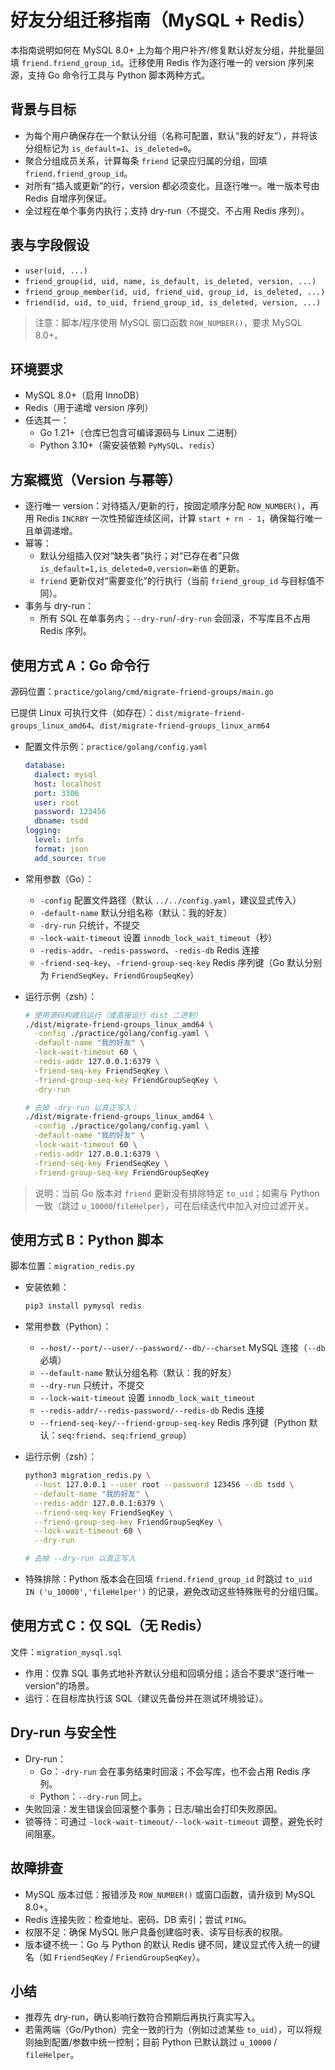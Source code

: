 # 好友分组迁移指南（MySQL + Redis）

本指南说明如何在 MySQL 8.0+ 上为每个用户补齐/修复默认好友分组，并批量回填 `friend.friend_group_id`。迁移使用 Redis 作为逐行唯一的 version 序列来源，支持 Go 命令行工具与 Python 脚本两种方式。

## 背景与目标

- 为每个用户确保存在一个默认分组（名称可配置，默认“我的好友”），并将该分组标记为 `is_default=1`、`is_deleted=0`。
- 聚合分组成员关系，计算每条 `friend` 记录应归属的分组，回填 `friend.friend_group_id`。
- 对所有“插入或更新”的行，version 都必须变化，且逐行唯一。唯一版本号由 Redis 自增序列保证。
- 全过程在单个事务内执行；支持 dry-run（不提交、不占用 Redis 序列）。

## 表与字段假设

- `user(uid, ...)`
- `friend_group(id, uid, name, is_default, is_deleted, version, ...)`
- `friend_group_member(id, uid, friend_uid, group_id, is_deleted, ...)`
- `friend(id, uid, to_uid, friend_group_id, is_deleted, version, ...)`

> 注意：脚本/程序使用 MySQL 窗口函数 `ROW_NUMBER()`，要求 MySQL 8.0+。

## 环境要求

- MySQL 8.0+（启用 InnoDB）
- Redis（用于递增 version 序列）
- 任选其一：
  - Go 1.21+（仓库已包含可编译源码与 Linux 二进制）
  - Python 3.10+（需安装依赖 `PyMySQL`、`redis`）

## 方案概览（Version 与幂等）

- 逐行唯一 version：对待插入/更新的行，按固定顺序分配 `ROW_NUMBER()`，再用 Redis `INCRBY` 一次性预留连续区间，计算 `start + rn - 1`，确保每行唯一且单调递增。
- 幂等：
  - 默认分组插入仅对“缺失者”执行；对“已存在者”只做 `is_default=1,is_deleted=0,version=新值` 的更新。
  - `friend` 更新仅对“需要变化”的行执行（当前 `friend_group_id` 与目标值不同）。
- 事务与 dry-run：
  - 所有 SQL 在单事务内；`--dry-run`/`-dry-run` 会回滚，不写库且不占用 Redis 序列。

## 使用方式 A：Go 命令行

源码位置：`practice/golang/cmd/migrate-friend-groups/main.go`

已提供 Linux 可执行文件（如存在）：`dist/migrate-friend-groups_linux_amd64`、`dist/migrate-friend-groups_linux_arm64`

- 配置文件示例：`practice/golang/config.yaml`

  ```yaml
  database:
    dialect: mysql
    host: localhost
    port: 3306
    user: root
    password: 123456
    dbname: tsdd
  logging:
    level: info
    format: json
    add_source: true
  ```

- 常用参数（Go）：
  - `-config` 配置文件路径（默认 `../../config.yaml`，建议显式传入）
  - `-default-name` 默认分组名称（默认：我的好友）
  - `-dry-run` 只统计，不提交
  - `-lock-wait-timeout` 设置 `innodb_lock_wait_timeout`（秒）
  - `-redis-addr`、`-redis-password`、`-redis-db` Redis 连接
  - `-friend-seq-key`、`-friend-group-seq-key` Redis 序列键（Go 默认分别为 `FriendSeqKey`、`FriendGroupSeqKey`）

- 运行示例（zsh）：

  ```zsh
  # 使用源码构建后运行（或直接运行 dist 二进制）
  ./dist/migrate-friend-groups_linux_amd64 \
    -config ./practice/golang/config.yaml \
    -default-name "我的好友" \
    -lock-wait-timeout 60 \
    -redis-addr 127.0.0.1:6379 \
    -friend-seq-key FriendSeqKey \
    -friend-group-seq-key FriendGroupSeqKey \
    -dry-run

  # 去掉 -dry-run 以真正写入：
  ./dist/migrate-friend-groups_linux_amd64 \
    -config ./practice/golang/config.yaml \
    -default-name "我的好友" \
    -lock-wait-timeout 60 \
    -redis-addr 127.0.0.1:6379 \
    -friend-seq-key FriendSeqKey \
    -friend-group-seq-key FriendGroupSeqKey
  ```

> 说明：当前 Go 版本对 `friend` 更新没有排除特定 `to_uid`；如需与 Python 一致（跳过 `u_10000`/`fileHelper`），可在后续迭代中加入对应过滤开关。

## 使用方式 B：Python 脚本

脚本位置：`migration_redis.py`

- 安装依赖：

  ```zsh
  pip3 install pymysql redis
  ```

- 常用参数（Python）：
  - `--host/--port/--user/--password/--db/--charset` MySQL 连接（`--db` 必填）
  - `--default-name` 默认分组名称（默认：我的好友）
  - `--dry-run` 只统计，不提交
  - `--lock-wait-timeout` 设置 `innodb_lock_wait_timeout`
  - `--redis-addr/--redis-password/--redis-db` Redis 连接
  - `--friend-seq-key/--friend-group-seq-key` Redis 序列键（Python 默认：`seq:friend`、`seq:friend_group`）

- 运行示例（zsh）：

  ```zsh
  python3 migration_redis.py \
    --host 127.0.0.1 --user root --password 123456 --db tsdd \
    --default-name "我的好友" \
    --redis-addr 127.0.0.1:6379 \
    --friend-seq-key FriendSeqKey \
    --friend-group-seq-key FriendGroupSeqKey \
    --lock-wait-timeout 60 \
    --dry-run

  # 去掉 --dry-run 以真正写入
  ```

- 特殊排除：Python 版本会在回填 `friend.friend_group_id` 时跳过 `to_uid IN ('u_10000','fileHelper')` 的记录，避免改动这些特殊账号的分组归属。

## 使用方式 C：仅 SQL（无 Redis）

文件：`migration_mysql.sql`

- 作用：仅靠 SQL 事务式地补齐默认分组和回填分组；适合不要求“逐行唯一 version”的场景。
- 运行：在目标库执行该 SQL（建议先备份并在测试环境验证）。

## Dry-run 与安全性

- Dry-run：
  - Go：`-dry-run` 会在事务结束时回滚；不会写库，也不会占用 Redis 序列。
  - Python：`--dry-run` 同上。
- 失败回滚：发生错误会回滚整个事务；日志/输出会打印失败原因。
- 锁等待：可通过 `-lock-wait-timeout/--lock-wait-timeout` 调整，避免长时间阻塞。

## 故障排查

- MySQL 版本过低：报错涉及 `ROW_NUMBER()` 或窗口函数，请升级到 MySQL 8.0+。
- Redis 连接失败：检查地址、密码、DB 索引；尝试 `PING`。
- 权限不足：确保 MySQL 账户具备创建临时表、读写目标表的权限。
- 版本键不统一：Go 与 Python 的默认 Redis 键不同，建议显式传入统一的键名（如 `FriendSeqKey` / `FriendGroupSeqKey`）。

## 小结

- 推荐先 dry-run，确认影响行数符合预期后再执行真实写入。
- 若需两端（Go/Python）完全一致的行为（例如过滤某些 `to_uid`），可以将规则抽到配置/参数中统一控制；目前 Python 已默认跳过 `u_10000` / `fileHelper`。
